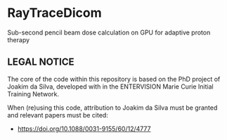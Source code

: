 # RayTraceDicom
Sub-second pencil beam dose calculation on GPU for adaptive proton therapy


LEGAL NOTICE
------------
The core of the code within this repository is based on the PhD project of Joakim da Silva, developed with in the ENTERVISION Marie Curie Initial Training Network.

When (re)using this code, attribution to Joakim da Silva must be granted and relevant papers must be cited:
- https://doi.org/10.1088/0031-9155/60/12/4777
